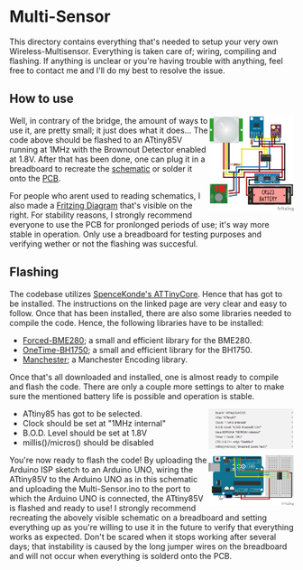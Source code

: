 # Multi-Sensor
This directory contains everything that's needed to setup your very own Wireless-Multisensor. Everything is taken care of; wiring, compiling and flashing. If anything is unclear or you're having trouble with anything, feel free to contact me and I'll do my best to resolve the issue.

## How to use
<img src="/Documentation/Multi-Sensor.png" width=30% height=30% align="right">

Well, in contrary of the bridge, the amount of ways to use it, are pretty small; it just does what it does... The code above should be flashed to an ATtiny85V running at 1MHz with the Brownout Detector enabled at 1.8V. After that has been done, one can plug it in a breadboard to recreate the [schematic](Documentation/Multi-Sensor%20Schematic.png) or solder it onto the [PCB](/PCB). 

For people who arent used to reading schematics, I also made a [Fritzing Diagram](/Documentation/Multi-Sensor.png) that's visible on the right. For stability reasons, I strongly recommend everyone to use the PCB for pronlonged periods of use; it's way more stable in operation. Only use a breadboard for testing purposes and verifying wether or not the flashing was succesful.

## Flashing
The codebase utilizes [SpenceKonde's ATTinyCore](https://github.com/SpenceKonde/ATTinyCore). Hence that has got to be installed. The instructions on the linked page are very clear and easy to follow. Once that has been installed, there are also some libraries needed to compile the code. Hence, the following libraries have to be installed:
- [Forced-BME280](https://github.com/JVKran/Forced-BME280); a small and efficient library for the BME280.
- [OneTime-BH1750](https://github.com/JVKran/OneTime-BH1750); a small and efficient library for the BH1750.
- [Manchester](https://github.com/mchr3k/arduino-libs-manchester); a Manchester Encoding library.

Once that's all downloaded and installed, one is almost ready to compile and flash the code. There are only a couple more settings to alter to make sure the mentioned battery life is possible and operation is stable.

<img src="/Documentation/Flash-Settings.png" width=30% height=30% align="right">

- ATtiny85 has got to be selected.
- Clock should be set at "1MHz internal"
- B.O.D. Level should be set at 1.8V
- millis()/micros() should be disabled

<img src="/Documentation/Uno-Flash.png" width=30% height=30% align="right">

You're now ready to flash the code! By uploading the Arduino ISP sketch to an Arduino UNO, wiring the ATtiny85V to the Arduino UNO as in this schematic and uploading the Multi-Sensor.ino to the port to which the Arduino UNO is connected, the ATtiny85V is flashed and ready to use! I strongly recommend recreating the abovely visible schematic on a breadboard and setting everything up as you're willing to use it in the future to verify that everything works as expected. Don't be scared when it stops working after several days; that instability is caused by the long jumper wires on the breadboard and will not occur when everything is solderd onto the PCB.
